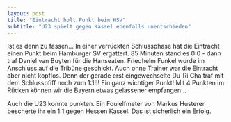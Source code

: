 ```yaml
---
layout: post
title: "Eintracht holt Punkt beim HSV"
subtitle: "U23 spielt gegen Kassel ebenfalls unentschieden"
---
```


Ist es denn zu fassen... In einer verrückten Schlussphase hat die Eintracht einen Punkt beim Hamburger SV ergattert. 85 Minuten stand es 0:0 - dann traf Daniel van Buyten für die Hanseaten. Friedhelm Funkel wurde im Anschluss auf die Tribüne geschickt. Auch ohne Trainer war die Eintracht aber nicht kopflos. Denn der gerade erst eingewechselte Du-Ri Cha traf mit dem Schlusspfiff noch zum 1:1!!! Ein ganz wichtiger Punkt! Mit 4 Punkten im Rücken können wir die Bayern etwas gelassener empfangen...

Auch die U23 konnte punkten. Ein Foulelfmeter von Markus Husterer bescherte ihr ein 1:1 gegen Hessen Kassel. Das ist sicherlich ein Erfolg.
